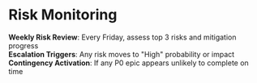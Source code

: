 # Risk Monitoring

**Weekly Risk Review**: Every Friday, assess top 3 risks and mitigation progress  
**Escalation Triggers**: Any risk moves to "High" probability or impact  
**Contingency Activation**: If any P0 epic appears unlikely to complete on time
